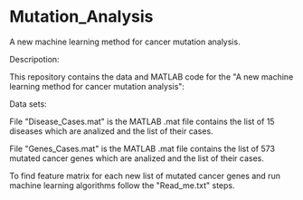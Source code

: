 # Mutation_Analysis

A new  machine learning method for cancer mutation analysis.

Descripotion:

This repository contains the data and MATLAB code for the "A new machine learning method for cancer mutation analysis":

Data sets:



File "Disease_Cases.mat" is the MATLAB .mat file contains the list of 15 diseases which are analized and the list of their cases.


File "Genes_Cases.mat" is the MATLAB .mat file contains the list of 573 mutated cancer genes which are analized and the list of their cases.


To find feature matrix for each new list of mutated cancer genes and run machine learning algorithms follow the "Read_me.txt" steps.
